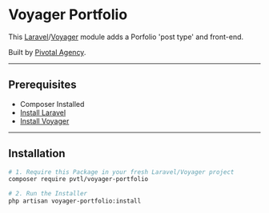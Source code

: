 # Voyager Portfolio

This [Laravel](https://laravel.com/)/[Voyager](https://laravelvoyager.com/) module adds a Porfolio 'post type' and front-end.

Built by [Pivotal Agency](https://pivotal.agency/).

---

## Prerequisites

*   Composer Installed
*   [Install Laravel](https://laravel.com/docs/installation)
*   [Install Voyager](https://github.com/the-control-group/voyager)

---

## Installation

```bash
# 1. Require this Package in your fresh Laravel/Voyager project
composer require pvtl/voyager-portfolio

# 2. Run the Installer
php artisan voyager-portfolio:install
```

